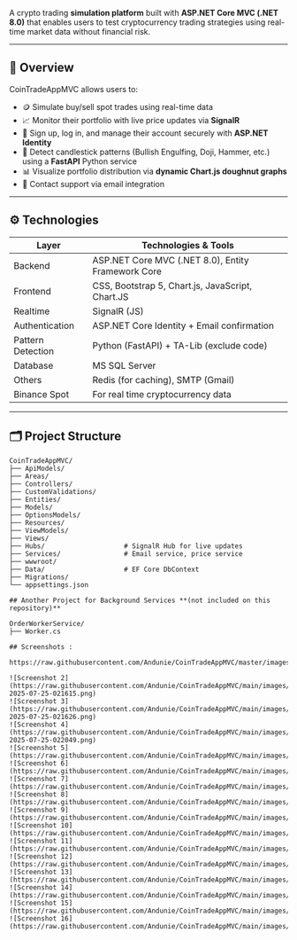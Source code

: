 A crypto trading **simulation platform** built with **ASP.NET Core MVC (.NET 8.0)** that enables users to test cryptocurrency trading strategies using real-time market data without financial risk.

---

## 📌 Overview

CoinTradeAppMVC allows users to:

- 🪙 Simulate buy/sell spot trades using real-time data
- 📈 Monitor their portfolio with live price updates via **SignalR**
- 🔐 Sign up, log in, and manage their account securely with **ASP.NET Identity**
- 🧠 Detect candlestick patterns (Bullish Engulfing, Doji, Hammer, etc.) using a **FastAPI** Python service
- 📊 Visualize portfolio distribution via **dynamic Chart.js doughnut graphs**
- 💬 Contact support via email integration

---

## ⚙️ Technologies

| Layer        | Technologies & Tools                                   |
|--------------|--------------------------------------------------------|
| Backend      | ASP.NET Core MVC (.NET 8.0), Entity Framework Core     |
| Frontend     | CSS, Bootstrap 5, Chart.js, JavaScript, Chart.JS       |
| Realtime     | SignalR   (JS)                                         |
| Authentication | ASP.NET Core Identity + Email confirmation           |
| Pattern Detection | Python (FastAPI) + TA-Lib (exclude code)          |
| Database     | MS SQL Server                                          |
| Others       | Redis (for caching), SMTP (Gmail)                      |
| Binance Spot | For real time cryptocurrency data                      |
---

## 🗂️ Project Structure

```plaintext
CoinTradeAppMVC/
├── ApiModels/
├── Areas/
├── Controllers/
├── CustomValidations/
├── Entities/
├── Models/
├── OptionsModels/
├── Resources/
├── ViewModels/
├── Views/
├── Hubs/                    # SignalR Hub for live updates
├── Services/                # Email service, price service
├── wwwroot/
├── Data/                    # EF Core DbContext
├── Migrations/
└── appsettings.json

## Another Project for Background Services **(not included on this repository)**

OrderWorkerService/
├── Worker.cs

## Screenshots :

https://raw.githubusercontent.com/Andunie/CoinTradeAppMVC/master/images/1748710189580.jpg

![Screenshot 2](https://raw.githubusercontent.com/Andunie/CoinTradeAppMVC/main/images/screenshot-2025-07-25-021615.png)
![Screenshot 3](https://raw.githubusercontent.com/Andunie/CoinTradeAppMVC/main/images/screenshot-2025-07-25-021626.png)
![Screenshot 4](https://raw.githubusercontent.com/Andunie/CoinTradeAppMVC/main/images/screenshot-2025-07-25-022049.png)
![Screenshot 5](https://raw.githubusercontent.com/Andunie/CoinTradeAppMVC/main/images/1748710189580.jpg)
![Screenshot 6](https://raw.githubusercontent.com/Andunie/CoinTradeAppMVC/main/images/1748710189630.jpg)
![Screenshot 7](https://raw.githubusercontent.com/Andunie/CoinTradeAppMVC/main/images/1748710190188.jpg)
![Screenshot 8](https://raw.githubusercontent.com/Andunie/CoinTradeAppMVC/main/images/1748710190279.jpg)
![Screenshot 9](https://raw.githubusercontent.com/Andunie/CoinTradeAppMVC/main/images/1748710190310.jpg)
![Screenshot 10](https://raw.githubusercontent.com/Andunie/CoinTradeAppMVC/main/images/1748710190312.jpg)
![Screenshot 11](https://raw.githubusercontent.com/Andunie/CoinTradeAppMVC/main/images/1748710190416.jpg)
![Screenshot 12](https://raw.githubusercontent.com/Andunie/CoinTradeAppMVC/main/images/1748710190578.jpg)
![Screenshot 13](https://raw.githubusercontent.com/Andunie/CoinTradeAppMVC/main/images/1748710190596.jpg)
![Screenshot 14](https://raw.githubusercontent.com/Andunie/CoinTradeAppMVC/main/images/1748710190753.jpg)
![Screenshot 15](https://raw.githubusercontent.com/Andunie/CoinTradeAppMVC/main/images/1748710190770.jpg)
![Screenshot 16](https://raw.githubusercontent.com/Andunie/CoinTradeAppMVC/main/images/1748710190776.jpg)

